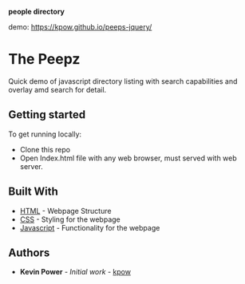 **people directory**

demo:  https://kpow.github.io/peeps-jquery/

# The Peepz

Quick demo of javascript directory listing with search capabilities and overlay amd search for detail. 

## Getting started

To get running locally:

- Clone this repo
- Open Index.html file with any web browser, must served with web server.

## Built With

* [HTML](https://developer.mozilla.org/en-US/docs/Web/Guide/HTML/HTML5) - Webpage Structure
* [CSS](https://developer.mozilla.org/en-US/docs/Web/CSS) - Styling for the webpage
* [Javascript](https://developer.mozilla.org/en-US/docs/Web/JavaScript) - Functionality for the webpage

## Authors

* **Kevin Power** - *Initial work* - [kpow](https://github.com/kpow)
